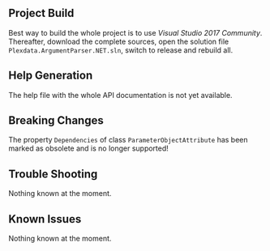 ## Project Build

Best way to build the whole project is to use _Visual Studio 2017 Community_. Thereafter, download the complete sources, open the solution file ``Plexdata.ArgumentParser.NET.sln``, switch to release and rebuild all.

## Help Generation

The help file with the whole API documentation is not yet available.

## Breaking Changes

The property ``Dependencies`` of class ``ParameterObjectAttribute`` has been marked as obsolete and is no longer supported!

## Trouble Shooting

Nothing known at the moment.

## Known Issues

Nothing known at the moment.
